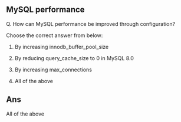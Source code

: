 ## MySQL performance

Q. How can MySQL performance be improved through configuration?
  
Choose the correct answer from below:

  1. By increasing innodb_buffer_pool_size

  2. By reducing query_cache_size to 0 in MySQL 8.0

  3. By increasing max_connections

  4. All of the above


## Ans
All of the above

